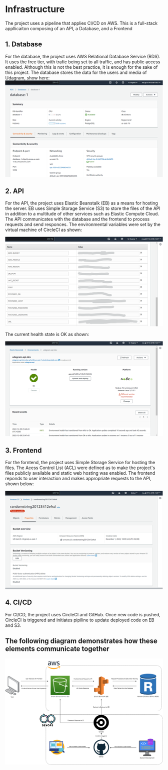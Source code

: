 # Infrastructure
The project uses a pipeline that applies CI/CD on AWS. This is a full-stack appllicaiton composing of an API, a Database, and a Frontend

## 1. Database
For the database, the project uses AWS Relational Database Service (RDS). It uses the free tier, with trafic being set to all traffic, and has public access enabled. Although this is not the best practice, it is enough for the sake of this project. The database stores the data for the users and media of Udagram, show here:
![Database Configuration Image](https://github.com/Mohammed159159/Udagram/blob/master/docs/media/rds.png)

## 2. API
For the API, the project uses Elastic Beanstalk (EB) as a means for hosting the server. EB uses Simple Storage Service (S3) to store the files of the API in addition to a multitude of other services such as Elastic Compute Cloud. The API communicates with the database and the frontend to process requests and send responces. The environmental variables were set by the virtual machine of CircleCI as shown: 


![Env Vars](https://github.com/Mohammed159159/Udagram/blob/master/docs/media/EB_Env.png)


The current health state is OK as shown:


![EB Health](https://github.com/Mohammed159159/Udagram/blob/master/docs/media/eb.png)

## 3. Frontend
For the forntend, the project uses Simple Storage Service for hosting the files. The Acess Control List (ACL) were defined as to make the project's files publicly available and static web hosting was enabled. The frontend reponds to user interaction and makes appropriate requests to the API, shown below:

![S3 Bucket](https://github.com/Mohammed159159/Udagram/blob/master/docs/media/s3.png)

## 4. CI/CD
For CI/CD, the project uses CircleCI and GitHub. Once new code is pushed, CircleCI is triggered and initiates pipiline to update deployed code on EB and S3.

## The following diagram demonstrates how these elements communicate together
![Diagram](https://github.com/Mohammed159159/Udagram/blob/master/docs/media/Infastructure.png)
